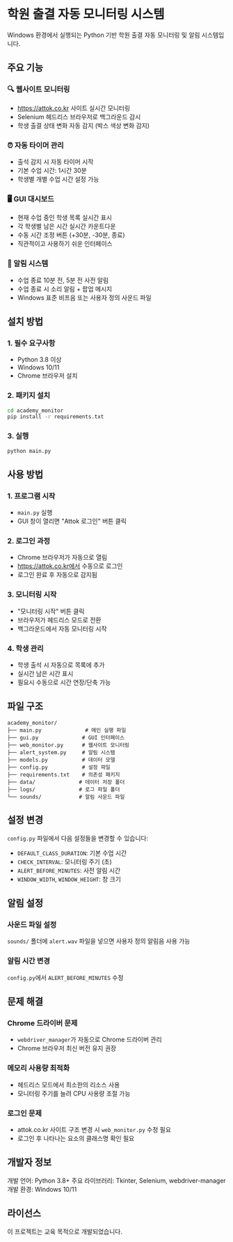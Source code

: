 # 학원 출결 자동 모니터링 시스템

Windows 환경에서 실행되는 Python 기반 학원 출결 자동 모니터링 및 알림 시스템입니다.

## 주요 기능

### 🔍 웹사이트 모니터링
- https://attok.co.kr 사이트 실시간 모니터링
- Selenium 헤드리스 브라우저로 백그라운드 감시
- 학생 출결 상태 변화 자동 감지 (박스 색상 변화 감지)

### ⏰ 자동 타이머 관리
- 출석 감지 시 자동 타이머 시작
- 기본 수업 시간: 1시간 30분
- 학생별 개별 수업 시간 설정 가능

### 🖥️ GUI 대시보드
- 현재 수업 중인 학생 목록 실시간 표시
- 각 학생별 남은 시간 실시간 카운트다운
- 수동 시간 조정 버튼 (+30분, -30분, 종료)
- 직관적이고 사용하기 쉬운 인터페이스

### 🔔 알림 시스템
- 수업 종료 10분 전, 5분 전 사전 알림
- 수업 종료 시 소리 알림 + 팝업 메시지
- Windows 표준 비프음 또는 사용자 정의 사운드 파일

## 설치 방법

### 1. 필수 요구사항
- Python 3.8 이상
- Windows 10/11
- Chrome 브라우저 설치

### 2. 패키지 설치
```bash
cd academy_monitor
pip install -r requirements.txt
```

### 3. 실행
```bash
python main.py
```

## 사용 방법

### 1. 프로그램 시작
- `main.py` 실행
- GUI 창이 열리면 "Attok 로그인" 버튼 클릭

### 2. 로그인 과정
- Chrome 브라우저가 자동으로 열림
- https://attok.co.kr에서 수동으로 로그인
- 로그인 완료 후 자동으로 감지됨

### 3. 모니터링 시작
- "모니터링 시작" 버튼 클릭
- 브라우저가 헤드리스 모드로 전환
- 백그라운드에서 자동 모니터링 시작

### 4. 학생 관리
- 학생 출석 시 자동으로 목록에 추가
- 실시간 남은 시간 표시
- 필요시 수동으로 시간 연장/단축 가능

## 파일 구조

```
academy_monitor/
├── main.py              # 메인 실행 파일
├── gui.py              # GUI 인터페이스
├── web_monitor.py      # 웹사이트 모니터링
├── alert_system.py     # 알림 시스템
├── models.py           # 데이터 모델
├── config.py           # 설정 파일
├── requirements.txt    # 의존성 패키지
├── data/              # 데이터 저장 폴더
├── logs/              # 로그 파일 폴더
└── sounds/            # 알림 사운드 파일
```

## 설정 변경

`config.py` 파일에서 다음 설정들을 변경할 수 있습니다:

- `DEFAULT_CLASS_DURATION`: 기본 수업 시간
- `CHECK_INTERVAL`: 모니터링 주기 (초)
- `ALERT_BEFORE_MINUTES`: 사전 알림 시간
- `WINDOW_WIDTH`, `WINDOW_HEIGHT`: 창 크기

## 알림 설정

### 사운드 파일 설정
`sounds/` 폴더에 `alert.wav` 파일을 넣으면 사용자 정의 알림음 사용 가능

### 알림 시간 변경
`config.py`에서 `ALERT_BEFORE_MINUTES` 수정

## 문제 해결

### Chrome 드라이버 문제
- `webdriver_manager`가 자동으로 Chrome 드라이버 관리
- Chrome 브라우저 최신 버전 유지 권장

### 메모리 사용량 최적화
- 헤드리스 모드에서 최소한의 리소스 사용
- 모니터링 주기를 늘려 CPU 사용량 조절 가능

### 로그인 문제
- attok.co.kr 사이트 구조 변경 시 `web_monitor.py` 수정 필요
- 로그인 후 나타나는 요소의 클래스명 확인 필요

## 개발자 정보

개발 언어: Python 3.8+
주요 라이브러리: Tkinter, Selenium, webdriver-manager
개발 환경: Windows 10/11

## 라이선스

이 프로젝트는 교육 목적으로 개발되었습니다.